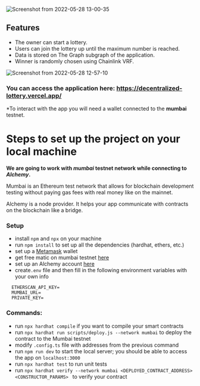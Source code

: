 ![Screenshot from 2022-05-28 13-00-35](https://user-images.githubusercontent.com/36077702/170822615-02131690-e2ce-471b-9559-4e0b20b481f8.png)

## Features
* The owner can start a lottery.
* Users can join the lottery up until the maximum number is reached.
* Data is stored on The Graph subgraph of the application.
* Winner is randomly chosen using Chainlink VRF.

![Screenshot from 2022-05-28 12-57-10](https://user-images.githubusercontent.com/36077702/170822483-e2b44c4f-3e37-4577-8c8a-1d9ff5d80002.png)
### You can access the application here: https://decentralized-lottery.vercel.app/
*To interact with the app you will need a wallet connected to the **mumbai** testnet.

# Steps to set up the project on your local machine
**We are going to work with _mumbai_ testnet network while connecting to _Alchemy_.**

Mumbai is an Ethereum test network that allows for blockchain development testing without paying gas fees with real money like on the mainnet.

Alchemy is a node provider. It helps your app communicate with contracts on the blockchain like a bridge.
### Setup
- install `npm` and `npx` on your machine
- run `npm install` to set up all the dependencies (hardhat, ethers, etc.)
- set up a [Metamask](https://metamask.io/download.html) wallet
- get free matic on mumbai testnet [here](https://mumbaifaucet.com/)
- set up an Alchemy account [here](https://alchemy.com/?a=641a319005)
- create`.env` file and then fill in the following environment variables with your own info
```shell
  ETHERSCAN_API_KEY=
  MUMBAI_URL=
  PRIVATE_KEY=
```


### Commands:
- run `npx hardhat compile` if you want to compile your smart contracts
- run `npx hardhat run scripts/deploy.js --network mumbai` to deploy the contract to the Mumbai testnet
- modify `.config.ts` file with addresses from the previous command
- run `npm run dev` to start the local server; you should be able to access the app on `localhost:3000`
- run `npx hardhat test` to run unit tests
- run `npx hardhat verify --network mumbai <DEPLOYED_CONTRACT_ADDRESS> <CONSTRUCTOR_PARAMS> ` to verify your contract